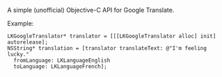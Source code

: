 A simple (unofficial) Objective-C API for Google Translate.

Example:
```
LKGoogleTranslator* translator = [[[LKGoogleTranslator alloc] init] autorelease];
NSString* translation = [translator translateText: @"I'm feeling lucky."
  fromLanguage: LKLanguageEnglish
  toLanguage: LKLanguageFrench];
```